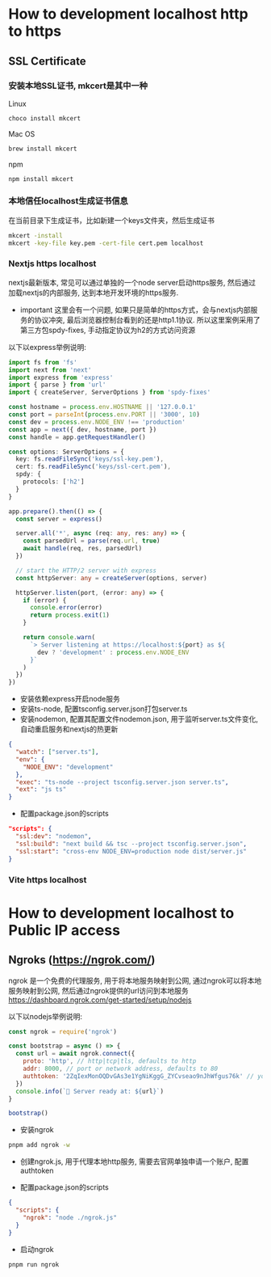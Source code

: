 # How to development localhost http to https

## SSL Certificate

### 安装本地SSL证书, mkcert是其中一种

Linux
```bash
choco install mkcert
```

Mac OS
```bash
brew install mkcert
```

npm
```bash
npm install mkcert
```

### 本地信任localhost生成证书信息
在当前目录下生成证书，比如新建一个keys文件夹，然后生成证书
```bash
mkcert -install
mkcert -key-file key.pem -cert-file cert.pem localhost
```

### Nextjs https localhost
nextjs最新版本, 常见可以通过单独的一个node server启动https服务, 然后通过加载nextjs的内部服务, 达到本地开发环境的https服务. 
- important 这里会有一个问题, 如果只是简单的https方式，会与nextjs内部服务的协议冲突, 最后浏览器控制台看到的还是http1.1协议. 所以这里案例采用了第三方包spdy-fixes, 手动指定协议为h2的方式访问资源

以下以express举例说明:
```ts
import fs from 'fs'
import next from 'next'
import express from 'express'
import { parse } from 'url'
import { createServer, ServerOptions } from 'spdy-fixes'

const hostname = process.env.HOSTNAME || '127.0.0.1'
const port = parseInt(process.env.PORT || '3000', 10)
const dev = process.env.NODE_ENV !== 'production'
const app = next({ dev, hostname, port })
const handle = app.getRequestHandler()

const options: ServerOptions = {
  key: fs.readFileSync('keys/ssl-key.pem'),
  cert: fs.readFileSync('keys/ssl-cert.pem'),
  spdy: {
    protocols: ['h2']
  }
}

app.prepare().then(() => {
  const server = express()

  server.all('*', async (req: any, res: any) => {
    const parsedUrl = parse(req.url, true)
    await handle(req, res, parsedUrl)
  })

  // start the HTTP/2 server with express
  const httpServer: any = createServer(options, server)

  httpServer.listen(port, (error: any) => {
    if (error) {
      console.error(error)
      return process.exit(1)
    }

    return console.warn(
      `> Server listening at https://localhost:${port} as ${
        dev ? 'development' : process.env.NODE_ENV
      }`
    )
  })
})
```

- 安装依赖express开启node服务
- 安装ts-node, 配置tsconfig.server.json打包server.ts
- 安装nodemon, 配置其配置文件nodemon.json, 用于监听server.ts文件变化, 自动重启服务和nextjs的热更新
```json
{
  "watch": ["server.ts"],
  "env": {
    "NODE_ENV": "development"
  },
  "exec": "ts-node --project tsconfig.server.json server.ts",
  "ext": "js ts"
}
```
- 配置package.json的scripts
```json
"scripts": {
  "ssl:dev": "nodemon",
  "ssl:build": "next build && tsc --project tsconfig.server.json",
  "ssl:start": "cross-env NODE_ENV=production node dist/server.js"
}
```


### Vite https localhost


# How to development localhost to Public IP access

## Ngroks (https://ngrok.com/)
ngrok 是一个免费的代理服务, 用于将本地服务映射到公网, 通过ngrok可以将本地服务映射到公网, 然后通过ngrok提供的url访问到本地服务
https://dashboard.ngrok.com/get-started/setup/nodejs

以下以nodejs举例说明:
```js
const ngrok = require('ngrok')

const bootstrap = async () => {
  const url = await ngrok.connect({
    proto: 'http', // http|tcp|tls, defaults to http
    addr: 8000, // port or network address, defaults to 80
    authtoken: '2ZqIexMonOQDvGAs3e1YgNiKggG_ZYCvseao9nJhWfgus76k' // your authtoken from ngrok.com
  })
  console.info(`🚀 Server ready at: ${url}`)
}

bootstrap()
```

- 安装ngrok
```bash
pnpm add ngrok -w
```

- 创建ngrok.js, 用于代理本地http服务, 需要去官网单独申请一个账户, 配置authtoken

- 配置package.json的scripts
```json
{
  "scripts": {
    "ngrok": "node ./ngrok.js"
  }
}
```

- 启动ngrok
```
pnpm run ngrok
```
